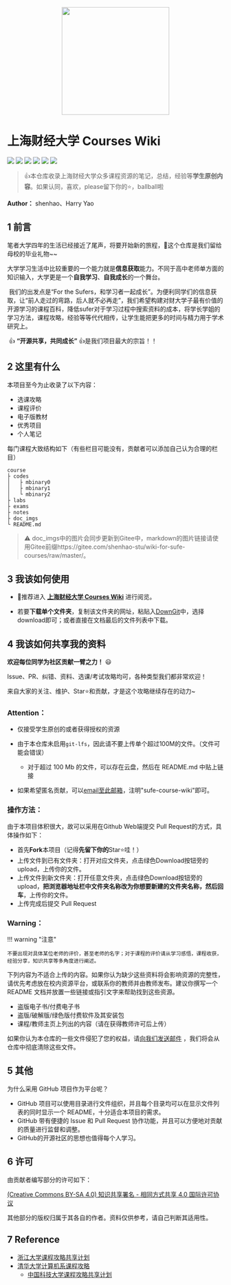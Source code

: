 <div align=center>
<a href="https://www.sufe.edu.cn/"><img src="https://gitee.com/shenhao-stu/wiki-for-sufe-courses/raw/master/sufe_logo.png" width="250" ></a>
</div>

# 上海财经大学 Courses Wiki
[![](https://img.shields.io/github/watchers/shenhao-stu/WiKi-for-Sufe-Courses.svg?style=flat)](https://github.com/shenhao-stu/WiKi-for-Sufe-Courses/watchers)
[![](https://img.shields.io/github/stars/shenhao-stu/WiKi-for-Sufe-Courses.svg?style=flat)](https://github.com/shenhao-stu/WiKi-for-Sufe-Courses/stargazers)
[![](https://img.shields.io/github/forks/shenhao-stu/WiKi-for-Sufe-Courses.svg?style=flat)](https://github.com/shenhao-stu/WiKi-for-Sufe-Courses/network/members)
[![](https://img.shields.io/github/issues-pr-closed-raw/shenhao-stu/WiKi-for-Sufe-Courses.svg?style=flat)](https://github.com/shenhao-stu/WiKi-for-Sufe-Courses/issues)
![](https://img.shields.io/github/repo-size/shenhao-stu/WiKi-for-Sufe-Courses.svg?style=flat)
[![](https://github.com/shenhao-stu/WiKi-for-Sufe-Courses/actions/workflows/CI.yml/badge.svg?branch=master)](https://github.com/shenhao-stu/WiKi-for-Sufe-Courses/actions/workflows/CI.yml)

> 👍本仓库收录上海财经大学众多课程资源的笔记，总结，经验等**学生原创内容**。如果认同，喜欢，please留下你的⭐，ballball啦

**Author：** shenhao、Harry Yao

## 1 前言

​		笔者大学四年的生活已经接近了尾声，将要开始新的旅程，🎉这个仓库是我们留给母校的毕业礼物~~

​		大学学习生活中比较重要的一个能力就是**信息获取**能力。不同于高中老师单方面的知识输入，大学更是一个**自我学习**、**自我成长**的一个舞台。

​		我们的出发点是“For the Sufers，和学习者一起成长”。为便利同学们的信息获取，让“前人走过的弯路，后人就不必再走”，我们希望构建对财大学子最有价值的开源学习的课程百科，降低sufer对于学习过程中搜索资料的成本，将学长学姐的学习方法，课程攻略，经验等等代代相传，让学生能把更多的时间与精力用于学术研究上。

​		👍 **“开源共享，共同成长”** 👍是我们项目最大的宗旨！！

## 2 这里有什么

本项目至今为止收录了以下内容：

- 选课攻略
- 课程评价
- 电子版教材
- 优秀项目
- 个人笔记

每门课程大致结构如下（有些栏目可能没有，贡献者可以添加自己认为合理的栏目）

```
course
├ codes
│   ├ mbinary0
│   ├ mbinary1
│   └ mbinary2
├ labs
├ exams
├ notes
├ doc_imgs
└ README.md
```

> ⚠ doc_imgs中的图片会同步更新到Gitee中，markdown的图片链接请使用Gitee前缀https://gitee.com/shenhao-stu/wiki-for-sufe-courses/raw/master/。

## 3 我该如何使用

- 👀推荐进入 [**上海财经大学 Courses Wiki**](https://shenhao-stu.github.io/WiKi-for-Sufe-Courses/) 进行阅览。

- 若要**下载单个文件夹**，复制该文件夹的网址，粘贴入[DownGit](https://minhaskamal.github.io/DownGit/#/home)中，选择download即可；或者直接在文档最后的文件列表中下载。

## 4 我该如何共享我的资料

**欢迎每位同学为社区贡献一臂之力！** 😃

Issue、PR、纠错、资料、选课/考试攻略均可，各种类型我们都非常欢迎！

来自大家的关注、维护、Star⭐和贡献，才是这个攻略继续存在的动力~

### **Attention：**

- 仅接受学生原创的或者获得授权的资源
- 由于本仓库未启用`git-lfs`，因此请不要上传单个超过100M的文件。（文件可能会错误）
  - 对于超过 100 Mb 的文件，可以存在云盘，然后在 README.md 中贴上链接

- 如果希望匿名贡献，可以[email至此邮箱](mailto:shenhao0223@163.sufe.edu.cn)，注明"sufe-course-wiki"即可。

### **操作方法：**

由于本项目体积很大，故可以采用在Github Web端提交 Pull Request的方式，具体操作如下：

- 首先**Fork**本项目（记得**先留下你的**Star⭐哇！）
- 上传文件到已有文件夹：打开对应文件夹，点击绿色Download按钮旁的upload，上传你的文件。
- 上传文件到新文件夹：打开任意文件夹，点击绿色Download按钮旁的upload，**把浏览器地址栏中文件夹名称改为你想要新建的文件夹名称，然后回车**，上传你的文件。
- 上传完成后提交 Pull Request

### **Warning：**

!!! warning "注意"

    不要出现对具体某位老师的评价，甚至老师的名字；对于课程的评价请从学习感悟，课程收获，经验分享，知识共享等多角度进行阐述。


下列内容为不适合上传的内容。如果你认为缺少这些资料将会影响资源的完整性，请优先考虑放在校内资源平台，或联系你的教师并由教师发布。建议你撰写一个 README 文档并放置一些链接或指引文字来帮助找到这些资源。

- 盗版电子书/付费电子书
- 盗版/破解版/绿色版付费软件及其安装包
- 课程/教师主页上列出的内容（请在获得教师许可后上传）

如果你认为本仓库的一些文件侵犯了您的权益，请[向我们发送邮件](mailto:shenhao0223@163.sufe.edu.cn) ，我们将会从仓库中彻底清除这些文件。

## 5 其他

为什么采用 GitHub 项目作为平台呢？

- GitHub 项目可以使用目录进行文件组织，并且每个目录均可以在显示文件列表的同时显示一个 README，十分适合本项目的需求。
- GitHub 带有便捷的 Issue 和 Pull Request 协作功能，并且可以方便地对贡献的质量进行监督和调整。
- GitHub的开源社区的思想也值得每个人学习。

## 6 许可

由贡献者编写部分的许可如下：

[(Creative Commons BY-SA 4.0) 知识共享署名 - 相同方式共享 4.0 国际许可协议](https://creativecommons.org/licenses/by-nc-sa/4.0/deed.zh)

其他部分的版权归属于其各自的作者。资料仅供参考，请自己判断其适用性。

## 7 Reference

- [浙江大学课程攻略共享计划](https://github.com/QSCTech/zju-icicles)
- [清华大学计算机系课程攻略](https://github.com/PKUanonym/REKCARC-TSC-UHT)
  - [中国科技大学课程攻略共享计划](https://github.com/USTC-Resource/USTC-Course)